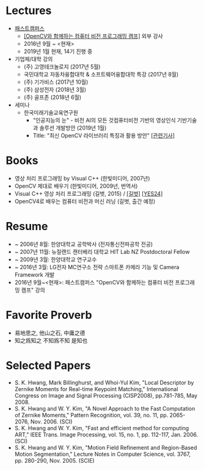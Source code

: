 # Lectures

* [패스트캠퍼스](https://www.fastcampus.co.kr/)
    * [[OpenCV와 함께하는 컴퓨터 비전 프로그래밍 캠프]](https://www.fastcampus.co.kr/dev_camp_cvocv/) 외부 강사
    * 2016년 9월 ~ <현재>
    * 2019년 1월 현재, 14기 진행 중
* 기업체/대학 강의
    * (주) 고영테크놀로지 (2017년 5월)
    * 국민대학교 자동차융합대학 & 소프트웨어융합대학 특강 (2017년 8월)
    * (주) 기가비스 (2017년 10월)
    * (주) 삼성전자 (2018년 3월)
    * (주) 골프존 (2018년 6월)
* 세미나
    * 한국미래기술교육연구원
        * "인공지능의 눈" - 비전 AI의 모든 것컴퓨터비전 기반의 영상인식 기반기술과 솔루션 개발방안 (2019년 1월) 
        * Title: "최신 OpenCV 라이브러리 특징과 활용 방안" [[관련기사]](http://www.kidd.co.kr/news/206743)

# Books

* 영상 처리 프로그래밍 by Visual C++ (한빛미디어, 2007년)
* OpenCV 제대로 배우기 (한빛미디어, 2009년, 번역서)
* Visual C++ 영상 처리 프로그래밍 (길벗, 2015) / [[길벗]](https://www.gilbut.co.kr/book/view?bookcode=BN001382) [[YES24]](http://www.yes24.com/24/goods/23512691)
* OpenCV4로 배우는 컴퓨터 비전과 머신 러닝 (길벗, 출간 예정)

# Resume

* ~ 2006년 8월: 한양대학교 공학박사 (전자통신전파공학 전공)
* ~ 2007년 11월: 뉴질랜드 캔터베리 대학교 HIT Lab NZ Postdoctoral Fellow
* ~ 2009년 3월: 한양대학교 연구교수
* ~ 2016년 3월: LG전자 MC연구소 전략 스마트폰 카메라 기능 및 Camera Framework 개발
* 2016년 9월~<현재>: 패스트캠퍼스 "OpenCV와 함께하는 컴퓨터 비전 프로그래밍 캠프" 강의

# Favorite Proverb

* 易地思之, 他山之石, 中庸之德
* 知之爲知之 不知爲不知 是知也

# Selected Papers

* S. K. Hwang, Mark Billinghurst, and Whoi-Yul Kim, "Local Descriptor by Zernike Moments for Real-time Keypoint Matching," International Congress on Image and Signal Processing (CISP2008), pp.781-785, May 2008.
* S. K. Hwang and W. Y. Kim, "A Novel Approach to the Fast Computation of Zernike Moments," Pattern Recognition, vol. 39, no. 11, pp. 2065-2076, Nov. 2006. (SCI)
* S. K. Hwang and W. Y. Kim, "Fast and efficient method for computing ART," IEEE Trans. Image Processing, vol. 15, no. 1, pp. 112-117, Jan. 2006. (SCI)
* S. K. Hwang and W. Y. Kim, "Motion Field Refinement and Region-Based Motion Segmentation," Lecture Notes in Computer Science, vol. 3767, pp. 280-290, Nov. 2005. (SCIE)
